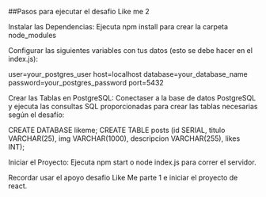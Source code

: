 ##Pasos para ejecutar el desafio Like me 2

Instalar las Dependencias: Ejecuta npm install para crear la carpeta node_modules

Configurar las siguientes variables con tus datos (esto se debe hacer en el index.js):

user=your_postgres_user
host=localhost
database=your_database_name
password=your_postgres_password
port=5432

Crear las Tablas en PostgreSQL: Conectaser a la base de datos PostgreSQL y ejecuta las consultas SQL proporcionadas para crear las tablas necesarias según el desafío:

CREATE DATABASE likeme;
CREATE TABLE posts (id SERIAL, titulo VARCHAR(25), img VARCHAR(1000),
descripcion VARCHAR(255), likes INT);

Iniciar el Proyecto: Ejecuta npm start o node index.js para correr el servidor.

Recordar usar el apoyo desafio Like Me parte 1 e iniciar el proyecto de react.